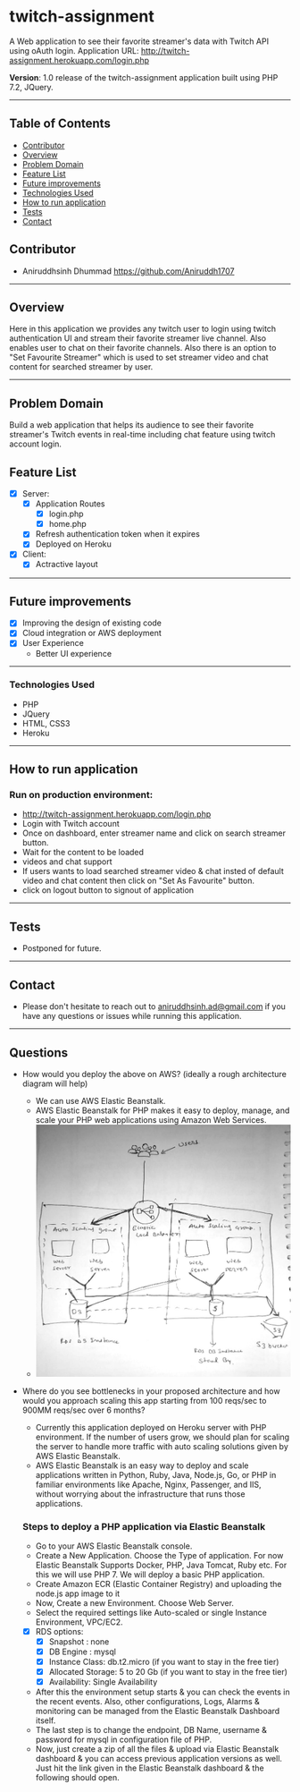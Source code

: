 # twitch-assignment
A Web application to see their favorite streamer's data with Twitch API using oAuth login.
Application URL: http://twitch-assignment.herokuapp.com/login.php

**Version**: 1.0 release of the twitch-assignment application built using PHP 7.2, JQuery.
***

## Table of Contents
* [Contributor](#contributor)
* [Overview](#overview)
* [Problem Domain](#problem-domain)
* [Feature List](#feature-list)
* [Future improvements](#future-improvements)
* [Technologies Used](#technologies-used)
* [How to run application](#How-to-run-application)
* [Tests](#tests)
* [Contact](#Contact)

## Contributor
* Aniruddhsinh Dhummad https://github.com/Aniruddh1707 
***

## Overview
Here in this application we provides any twitch user to login using twitch authentication UI and stream their favorite streamer live channel. Also enables user to chat on their favorite channels.
Also there is an option to "Set Favourite Streamer" which is used to set streamer video and chat content for searched streamer by user. 
***

## Problem Domain
Build a web application that helps its audience to see their favorite streamer's Twitch events in real-time including chat feature using twitch account login.

## Feature List

- [x] Server:
  - [x] Application Routes
    - [x] login.php
    - [x] home.php
  - [x] Refresh authentication token when it expires
  - [x] Deployed on Heroku

- [x] Client:
    - [x] Actractive layout 
***
## Future improvements
- [x] Improving the design of existing code
- [x] Cloud integration or AWS deployment
- [x] User Experience
    - Better UI experience
***
### Technologies Used
* PHP
* JQuery
* HTML, CSS3
* Heroku
***

## How to run application
   
### Run on production environment:
* http://twitch-assignment.herokuapp.com/login.php
* Login with Twitch account
* Once on dashboard, enter streamer name and click on search streamer button. 
* Wait for the content to be loaded
* videos and chat support
* If users wants to load searched streamer video & chat insted of default video and chat content then click on "Set As Favourite" button.
* click on logout button to signout of application
***
## Tests
* Postponed for future.
***
## Contact
* Please don't hesitate to reach out to aniruddhsinh.ad@gmail.com if you have any questions or issues while running this application. 
***
## Questions
* How would you deploy the above on AWS? (ideally a rough architecture diagram will help)
    * We can use AWS Elastic Beanstalk.
    * AWS Elastic Beanstalk for PHP makes it easy to deploy, manage, and scale your PHP web applications using Amazon Web Services.
    * ![alt text](https://github.com/Aniruddh1707/twitch-assignment/blob/master/AWS.jpeg)
*  Where do you see bottlenecks in your proposed architecture and how would you approach scaling this app starting from 100 reqs/sec to 900MM reqs/sec over 6 months?

   * Currently this application deployed on Heroku server with PHP environment. If the number of users grow, we should plan for scaling the server to handle more traffic with auto scaling solutions given by AWS Elastic Beanstalk. 
   * AWS Elastic Beanstalk is an easy way to deploy and scale applications written in Python, Ruby, Java, Node.js, Go, or PHP in familiar environments like Apache, Nginx, Passenger, and IIS, without worrying about the infrastructure that runs those applications.
   ### Steps to deploy a PHP application via Elastic Beanstalk
   * Go to your AWS Elastic Beanstalk console.
   * Create a New Application. Choose the Type of application. For now Elastic Beanstalk Supports Docker, PHP, Java Tomcat, Ruby etc. For this we will use PHP 7. We will deploy a basic PHP application.
   * Create Amazon ECR (Elastic Container Registry) and uploading the node.js app image to it
   * Now, Create a new Environment. Choose Web Server.
   * Select the required settings like Auto-scaled or single Instance Environment, VPC/EC2.
   * [x] RDS options:
     - [x] Snapshot : none
     - [x] DB Engine : mysql
     - [x] Instance Class: db.t2.micro (if you want to stay in the free tier)
     - [x] Allocated Storage: 5 to 20 Gb (if you want to stay in the free tier)
     - [x] Availability: Single Availability
   * After this the environment setup starts & you can check the events in the recent events. Also, other configurations, Logs, Alarms & monitoring can be managed from the Elastic Beanstalk Dashboard itself.
   * The last step is to change the endpoint, DB Name, username & password for mysql in configuration file of PHP.
   * Now, just create a zip of all the files & upload via Elastic Beanstalk dashboard & you can access previous application versions as well. Just hit the link given in the Elastic Beanstalk dashboard & the following should open.		

